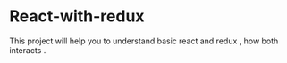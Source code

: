 # React-with-redux
This project will help you to understand basic react and redux , how both interacts .
